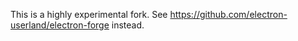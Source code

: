 This is a highly experimental fork. See https://github.com/electron-userland/electron-forge instead.
